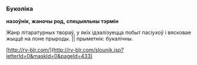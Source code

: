### Буколіка
**назоўнік, жаночы род, спецыяльны тэрмін**

Жанр літаратурных твораў, у якіх ідэалізуецца побыт пасіухоў і вясковае жыццё на лоне прыроды. || прыметнік: букалічны.

<a rel="author">[http://rv-blr.com/](http://rv-blr.com/slounik.jsp?letterId=0&maskId=0&pageId=433)</a>
